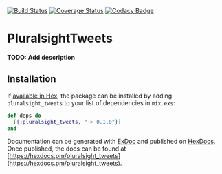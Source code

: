 [![Build Status](https://travis-ci.org/nullhappens/pluralsight_tweets.svg?branch=master)](https://travis-ci.org/nullhappens/pluralsight_tweets)
[![Coverage Status](https://coveralls.io/repos/github/nullhappens/pluralsight_tweets/badge.svg?branch=master)](https://coveralls.io/github/nullhappens/pluralsight_tweets?branch=master)
[![Codacy Badge](https://api.codacy.com/project/badge/Grade/4f57a5fe51db4ef2a43478a0e804420f)](https://www.codacy.com/app/dpineda/pluralsight_tweets?utm_source=github.com&amp;utm_medium=referral&amp;utm_content=nullhappens/pluralsight_tweets&amp;utm_campaign=Badge_Grade)

# PluralsightTweets

**TODO: Add description**

## Installation

If [available in Hex](https://hex.pm/docs/publish), the package can be installed
by adding `pluralsight_tweets` to your list of dependencies in `mix.exs`:

```elixir
def deps do
  [{:pluralsight_tweets, "~> 0.1.0"}]
end
```

Documentation can be generated with [ExDoc](https://github.com/elixir-lang/ex_doc)
and published on [HexDocs](https://hexdocs.pm). Once published, the docs can
be found at [https://hexdocs.pm/pluralsight_tweets](https://hexdocs.pm/pluralsight_tweets).

